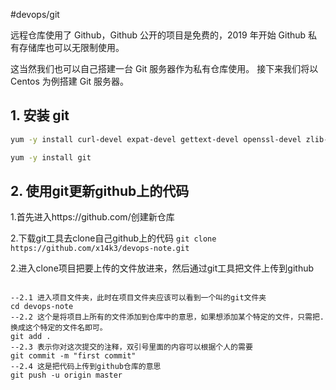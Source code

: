#devops/git 

远程仓库使用了 Github，Github 公开的项目是免费的，2019 年开始 Github 私有存储库也可以无限制使用。

这当然我们也可以自己搭建一台 Git 服务器作为私有仓库使用。
接下来我们将以 Centos 为例搭建 Git 服务器。

## 1. 安装 git

```bash
yum -y install curl-devel expat-devel gettext-devel openssl-devel zlib-devel perl-devel

yum -y install git
```

## 2. 使用git更新github上的代码

1.首先进入https://github.com/创建新仓库

2.下载git工具去clone自己github上的代码
`git clone https://github.com/x14k3/devops-note.git`

2.进入clone项目把要上传的文件放进来，然后通过git工具把文件上传到github
```git

--2.1 进入项目文件夹，此时在项目文件夹应该可以看到一个叫的git文件夹
cd devops-note
--2.2 这个是将项目上所有的文件添加到仓库中的意思，如果想添加某个特定的文件，只需把.换成这个特定的文件名即可。
git add .
--2.3 表示你对这次提交的注释，双引号里面的内容可以根据个人的需要
git commit -m "first commit"
--2.4 这是把代码上传到github仓库的意思
git push -u origin master

```
